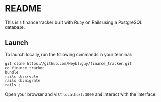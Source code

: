 # README

This is a finance tracker built with Ruby on Rails using a PostgreSQL database.

## Launch

To launch locally, run the following commands in your terminal:

```
git clone https://github.com/Heybluguy/finance_tracker.git
cd finance_tracker
bundle
rails db:create
rails db:migrate
rails s
```
Open your browser and visit `localhost:3000` and interact with the interface.